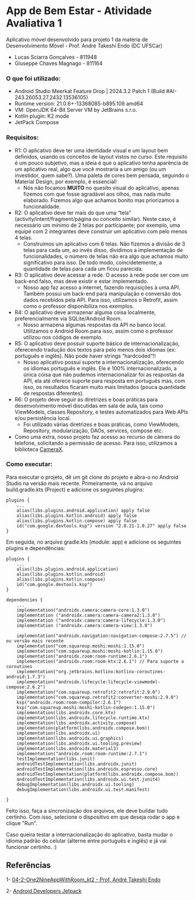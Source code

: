 # App de Bem Estar - Atividade Avaliativa 1
Aplicativo móvel desenvolvido para projeto 1 da matéria de Desenvolvimento Móvel - Prof. André Takeshi Endo (DC UFSCar)

- Lucas Sciarra Gonçalves - 811948
- Giuseppe Chaves Magnago - 811164

### O que foi utilizado:
- Android Studio Meerkat Feature Drop | 2024.3.2 Patch 1 (Build #AI-243.26053.27.2432.13536105)
- Runtime version: 21.0.6+-13368085-b895.109 amd64
- VM: OpenJDK 64-Bit Server VM by JetBrains s.r.o.
- Kotlin plugin: K2 mode
- JetPack Compose

### Requisitos:
  - R1: O aplicativo deve ter uma identidade visual e um layout bem definidos, usando os conceitos de layout vistos no curso. Este requisito é um pouco subjetivo, mas a ideia é que o aplicativo tenha aparência de um aplicativo real, algo que você mostraria a um amigo (ou um investidor, quem sabe?). Uma paleta de cores bem pensada, seguindo o Material Design, por exemplo, é essencial!
      - Nós não focamos **MUITO** no quesito visual do aplicativo, apenas fizemos com que fosse agradável aos olhos, mas nada muito elaborado. Fizemos algo que achamos bonito mas priorizamos a funcionalidade.
  - R2: O aplicativo deve ter mais do que uma “tela” (activity/intent/fragment/página ou conceito similar). Neste caso, é necessário um mínimo de 2 telas por participante; por exemplo, uma equipe com 2 integrantes deve construir um aplicativo com pelo menos 4 telas.
      - Construímos um aplicativo com 6 telas. Não fizemos a divisão de 3 telas para cada um, ao invés disso, dividimos a implementação de funcionalidades, o número de telas não era algo que achamos muito significativo para isso. De todo modo, coincidetemente, a quantidade de telas para cada um ficou parecida.
  - R3: O aplicativo deve acessar a rede. O acesso à rede pode ser com um back-end falso, mas deve existir e estar implementado.
      - Nosso app faz acesso a internet, fazendo requisições à uma API. Também possui um back-end para manipulação e conversão dos dados recebidos pela API. Para isso, utilizamos o Retrofit, assim como o professor disponibiliza nos exemplos.
  - R4: O aplicativo deve armazenar alguma coisa localmente, preferencialmente via SQLite/Android Room.
      - Nosso armazena algumas respostas da API no banco local. Utilizamos o Android Room para isso, assim como o professor utilizou nos códigos de exemplo.
  - R5: O aplicativo deve possuir suporte básico de internacionalização, oferecendo tradução dos textos para pelo menos dois idiomas (ex: português e inglês). Não pode haver strings “hardcoded”!!
      - Nosso aplicativo possui suporte a internacionalização, oferecendo os idiomas português e inglês. Ele é 100% internacionalizado, a única coisa que não pudemos internacionalizar foi as respostas da API, ela até oferece suporte para resposta em português mas, com isso, os resultados ficaram muito mais limitados (pouca quantidade de respostas diferentes).
  - R6: O projeto deve seguir as diretrizes e boas práticas para desenvolvimento móvel discutidas em sala de aula, tais como ViewModels, classes Repository, e testes automatizados para Web APIs e/ou persistência local.
      - Foi utilizado várias diretrizes e boas práticas, como ViewModels, Repository, modularização, DAOs, services, compose etc.
  - Como uma extra, nosso projeto faz acesso ao recurso de câmera do telefone, solicitando a permissão de acesso. Para isso, utilizamos a biblioteca [CameraX](https://developer.android.com/jetpack/androidx/releases/camera?hl=pt_br).

### Como executar:
Para executar o projeto, dê um git clone do projeto e abra-o no Android Studio na versão mais recente. 
Primeiramente, vá no arquivo build.gradle.kts (Project) e adicione os seguintes plugins:
```
plugins {
    ...
    alias(libs.plugins.android.application) apply false
    alias(libs.plugins.kotlin.android) apply false
    alias(libs.plugins.kotlin.compose) apply false
    id("com.google.devtools.ksp") version "2.0.21-1.0.27" apply false
}
```
Em seguida, no arquivo gradle.kts (module: app) e adicione os seguintes plugins e dependências:
```
plugins {
    ...
    alias(libs.plugins.android.application)
    alias(libs.plugins.kotlin.android)
    alias(libs.plugins.kotlin.compose)
    id("com.google.devtools.ksp")
}

dependencies {
    ...
    implementation("androidx.camera:camera-core:1.3.0")
    implementation ("androidx.camera:camera-camera2:1.3.0")
    implementation ("androidx.camera:camera-lifecycle:1.3.0")
    implementation ("androidx.camera:camera-view:1.3.0")

    implementation("androidx.navigation:navigation-compose:2.7.5") // ou versão mais recente
    implementation("com.squareup.moshi:moshi:1.15.0")
    implementation("com.squareup.moshi:moshi-kotlin:1.15.0")
    implementation("androidx.room:room-runtime:2.6.1")
    implementation("androidx.room:room-ktx:2.6.1") // Para suporte a coroutines
    implementation("org.jetbrains.kotlinx:kotlinx-coroutines-android:1.7.3")
    implementation("androidx.lifecycle:lifecycle-viewmodel-compose:2.6.2")
    implementation("com.squareup.retrofit2:retrofit:2.9.0")
    implementation("com.squareup.retrofit2:converter-moshi:2.9.0")
    ksp("androidx.room:room-compiler:2.6.1")
    ksp("com.squareup.moshi:moshi-kotlin-codegen:1.15.0")
    implementation(libs.androidx.core.ktx)
    implementation(libs.androidx.lifecycle.runtime.ktx)
    implementation(libs.androidx.activity.compose)
    implementation(platform(libs.androidx.compose.bom))
    implementation(libs.androidx.ui)
    implementation(libs.androidx.ui.graphics)
    implementation(libs.androidx.ui.tooling.preview)
    implementation(libs.androidx.material3)
    implementation("androidx.room:room-runtime:2.7.1")
    testImplementation(libs.junit)
    androidTestImplementation(libs.androidx.junit)
    androidTestImplementation(libs.androidx.espresso.core)
    androidTestImplementation(platform(libs.androidx.compose.bom))
    androidTestImplementation(libs.androidx.ui.test.junit4)
    debugImplementation(libs.androidx.ui.tooling)
    debugImplementation(libs.androidx.ui.test.manifest)

}
```
Feito isso, faça a sincronização dos arquivos, ele deve buildar tudo certinho. Com isso, selecione o dispositivo em que deseja rodar o app e clique "Run".

Caso queira testar a internacionalização do aplicativo, basta mudar o idioma padrão do celular (alterne entre português e inglês) e já vai funcionar certinho. :)

## Referências
1- [04-2-One2NineAppWithRoom_kt2 - Prof. André Takeshi Endo](https://github.com/andreendo/mobapps-course/tree/master/04-2-One2NineAppWithRoom_kt2)

2- [Android Developers Jetpack](https://developer.android.com/jetpack?hl=pt-br)
